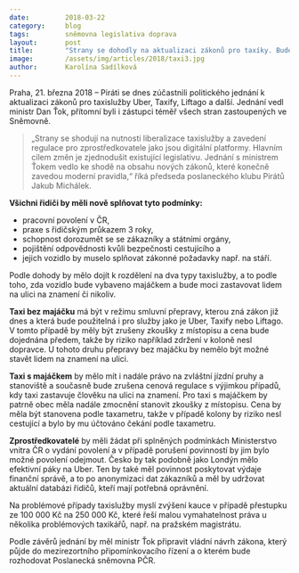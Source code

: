 ```yaml
---
date:         2018-03-22
category:     blog
tags:         sněmovna legislativa doprava
layout:       post
title:        "Strany se dohodly na aktualizaci zákonů pro taxíky. Bude méně regulací a smluvní přeprava bez majáčku"
image:        /assets/img/articles/2018/taxi3.jpg
author:       Karolína Sadílková
---
```


Praha, 21. března 2018 – Piráti se dnes zúčastnili politického jednání k aktualizaci zákonů pro taxislužby Uber, Taxify, Liftago a další. Jednání vedl ministr Dan Ťok, přítomní byli i zástupci téměř všech stran zastoupených ve Sněmovně. 

> „Strany se shodují na nutnosti liberalizace taxislužby a zavedení regulace pro zprostředkovatele jako jsou digitální platformy. Hlavním cílem změn je zjednodušit existující legislativu. Jednání s ministrem Ťokem vedlo ke shodě na obsahu nových zákonů, které konečně zavedou moderní pravidla,“ říká předseda poslaneckého klubu Pirátů Jakub Michálek.

**Všichni řidiči by měli nově splňovat tyto podmínky:**

* pracovní povolení v ČR,
* praxe s řidičským průkazem 3 roky,
* schopnost dorozumět se se zákazníky a státními orgány,
* pojištění odpovědnosti kvůli bezpečnosti cestujícího a
* jejich vozidlo by muselo splňovat zákonné požadavky např. na stáří.
 
Podle dohody by mělo dojít k rozdělení na dva typy taxislužby, a to podle toho, zda vozidlo bude vybaveno majáčkem a bude moci zastavovat lidem na ulici na znamení či nikoliv.

**Taxi bez majáčku** má být v režimu smluvní přepravy, kterou zná zákon již dnes a která bude použitelná i pro služby jako je Uber, Taxify nebo Liftago. V tomto případě by měly být zrušeny zkoušky z místopisu a cena bude dojednána předem, takže by riziko například zdržení v koloně nesl dopravce. U tohoto druhu přepravy bez majáčku by nemělo být možné stavět lidem na znamení na ulici.

**Taxi s majáčkem** by mělo mít i nadále právo na zvláštní jízdní pruhy a stanoviště a současně bude zrušena cenová regulace s výjimkou případů, kdy taxi zastavuje člověku na ulici na znamení. Pro taxi s majáčkem by patrně obec měla nadále zmocnění stanovit zkoušky z místopisu. Cena by měla být stanovena podle taxametru, takže v případě kolony by riziko nesl cestující a bylo by mu účtováno čekání podle taxametru.

**Zprostředkovatelé** by měli žádat při splněných podmínkách Ministerstvo vnitra ČR o vydání povolení a v případě porušení povinností by jim bylo možné povolení odejmout. Česko by tak podobně jako Londýn mělo efektivní páky na Uber. Ten by také měl povinnost poskytovat výdaje finanční správě, a to po anonymizaci dat zákazníků a měl by udržovat aktuální databázi řidičů, kteří mají potřebná oprávnění.

Na problémové případy taxislužby myslí zvýšení kauce v případě přestupku ze 100 000 Kč na 250 000 Kč, které řeší malou vymahatelnost práva u několika problémových taxikářů, např. na pražském magistrátu.

Podle závěrů jednání by měl ministr Ťok připravit vládní návrh zákona, který půjde do mezirezortního připomínkovacího řízení a o kterém bude rozhodovat Poslanecká sněmovna PČR.
